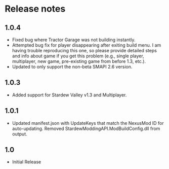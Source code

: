 ﻿# Release notes
## 1.0.4
* Fixed bug where Tractor Garage was not building instantly.
* Attempted bug fix for player disappearing after exiting build menu. I am having trouble reproducing this one, so please provide detailed steps and info about game if you get this problem (e.g., single player, multiplayer, new game, pre-existing game from before 1.3, etc.).
* Updated to only support the non-beta SMAPI 2.6 version.

## 1.0.3
* Added support for Stardew Valley v1.3 and Multiplayer.

## 1.0.1
* Updated manifest.json with UpdateKeys that match the NexusMod ID for auto-updating. Removed StardewModdingAPI.ModBuildConfig.dll from output.

## 1.0
* Initial Release
